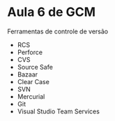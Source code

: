 # Aula 6 de GCM

Ferramentas de controle de versão

* RCS
* Perforce
* CVS
* Source Safe
* Bazaar
* Clear Case
* SVN
* Mercurial 
* Git
* Visual Studio Team Services
